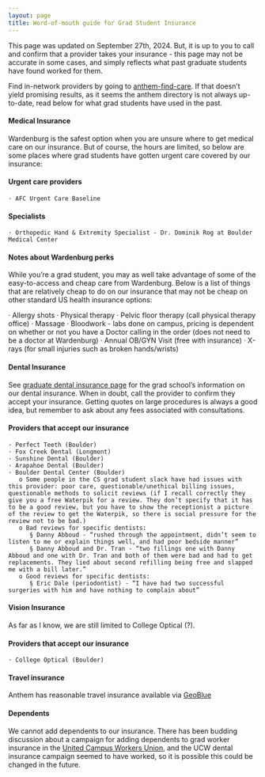 ```yaml
---
layout: page
title: Word-of-mouth guide for Grad Student Insurance
---
```



This page was updated on September 27th, 2024. But, it is up to you to call and confirm that a provider takes your insurance - this page may not be accurate in some cases, and simply reflects what past graduate students have found worked for them.

Find in-network providers by going to <a href="https://www.anthem.com/find-care" target="_blank"> anthem-find-care</a>. If that doesn’t yield promising results, as it seems the anthem directory is not always up-to-date, read below for what grad students have used in the past.

#### Medical Insurance

Wardenburg is the safest option when you are unsure where to get medical care on our insurance. But of course, the hours are limited, so below are some places where grad students have gotten urgent care covered by our insurance:

#### Urgent care providers

    · AFC Urgent Care Baseline

#### Specialists

    · Orthopedic Hand & Extremity Specialist - Dr. Dominik Rog at Boulder Medical Center

#### Notes about Wardenburg perks

While you’re a grad student, you may as well take advantage of some of the easy-to-access and cheap care from Wardenburg. Below is a list of things that are relatively cheap to do on our insurance that may not be cheap on other standard US health insurance options:


   · Allergy shots
   · Physical therapy
   · Pelvic floor therapy (call physical therapy office)
   · Massage
   · Bloodwork - labs done on campus, pricing is dependent on whether or not you have a Doctor calling in the order (does not need to be a doctor at Wardenburg)
   · Annual OB/GYN Visit (free with insurance)
   · X-rays (for small injuries such as broken hands/wrists)

#### Dental Insurance
See  <a href="https://www.colorado.edu/health/graduate-student-dental-insurance" target="_blank">graduate dental insurance page</a> for the grad school’s information on our dental insurance. When in doubt, call the provider to confirm they accept your insurance. Getting quotes on large procedures is always a good idea, but remember to ask about any fees associated with consultations.

#### Providers that accept our insurance

    · Perfect Teeth (Boulder)
    · Fox Creek Dental (Longmont)
    · Sunshine Dental (Boulder)
    · Arapahoe Dental (Boulder)
    · Boulder Dental Center (Boulder)
       o Some people in the CS grad student slack have had issues with this provider: poor care, questionable/unethical billing issues, questionable methods to solicit reviews (if I recall correctly they give you a free Waterpik for a review. They don’t specify that it has to be a good review, but you have to show the receptionist a picture of the review to get the Waterpik, so there is social pressure for the review not to be bad.)
       o Bad reviews for specific dentists:
          § Danny Abboud - “rushed through the appointment, didn’t seem to listen to me or explain things well, and had poor bedside manner”
          § Danny Abboud and Dr. Tran - “two fillings one with Danny Abboud and one with Dr. Tran and both of them were bad and had to get replacements. They lied about second refilling being free and slapped me with a bill later.”
       o Good reviews for specific dentists:
          § Eric Dale (periodontist) - “I have had two successful surgeries with him and have nothing to complain about”

#### Vision Insurance

As far as I know, we are still limited to College Optical (?).

#### Providers that accept our insurance

    · College Optical (Boulder)

#### Travel insurance

Anthem has reasonable travel insurance available via <a href= "https://www.anthem.com/individual-and-family/travel-medical-insurance" target="_blank"> GeoBlue</a>


#### Dependents

We cannot add dependents to our insurance. There has been budding discussion about a campaign for adding dependents to grad worker insurance in the <a href="https://www.ucwcolorado.org/" target="_blank">United Campus Workers Union</a>, and the UCW dental insurance campaign seemed to have worked, so it is possible this could be changed in the future.
